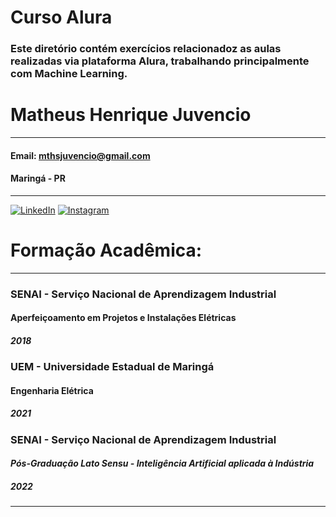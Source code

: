 # Curso Alura

### Este diretório contém exercícios relacionadoz as aulas realizadas via plataforma Alura, trabalhando principalmente com Machine Learning.

# **Matheus Henrique Juvencio**
*** 
#### Email: mthsjuvencio@gmail.com
#### Maringá - PR
***
[![LinkedIn](https://img.shields.io/badge/linkedin-%230077B5.svg?style=for-the-badge&logo=linkedin&logoColor=white&link=https://www.linkedin.com/in/matheus-henrique-88ba1b175/)](https://www.linkedin.com/in/matheus-henrique-88ba1b175/) 	[![Instagram](https://img.shields.io/badge/matheusjuvenciio-%23E4405F.svg?style=for-the-badge&logo=Instagram&logoColor=white&link=https://www.instagram.com/matheusjuvenciio/)](https://www.instagram.com/matheusjuvenciio/)

# Formação Acadêmica:

***
###   SENAI - Serviço Nacional de Aprendizagem Industrial
####  Aperfeiçoamento em Projetos e Instalações Elétricas
##### 2018

###   UEM - Universidade Estadual de Maringá 
####   Engenharia Elétrica
##### 2021 

###   SENAI - Serviço Nacional de Aprendizagem Industrial
#### *Pós-Graduação Lato Sensu - Inteligência Artificial aplicada à Indústria*
##### 2022

***
